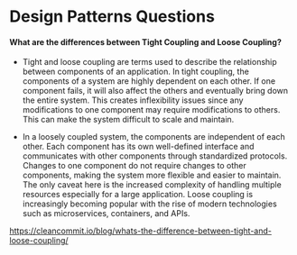 # Design Patterns Questions

#### What are the differences between Tight Coupling and Loose Coupling?

- Tight and loose coupling are terms used to describe the relationship between components of an application. In tight coupling, the components of a system are highly dependent on each other. If one component fails, it will also affect the others and eventually bring down the entire system. This creates inflexibility issues since any modifications to one component may require modifications to others. This can make the system difficult to scale and maintain.  

- In a loosely coupled system, the components are independent of each other. Each component has its own well-defined interface and communicates with other components through standardized protocols. Changes to one component do not require changes to other components, making the system more flexible and easier to maintain. The only caveat here is the increased complexity of handling multiple resources especially for a large application. Loose coupling is increasingly becoming popular with the rise of modern technologies such as microservices, containers, and APIs.

https://cleancommit.io/blog/whats-the-difference-between-tight-and-loose-coupling/
